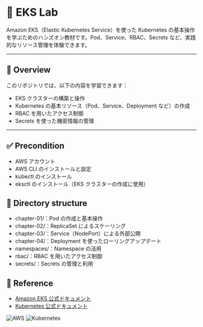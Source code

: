 # 🚀 EKS Lab

Amazon EKS（Elastic Kubernetes Service）を使った Kubernetes の基本操作を学ぶためのハンズオン教材です。Pod、Service、RBAC、Secrets など、実践的なリソース管理を体験できます。

---

## 📝 Overview

このリポジトリでは、以下の内容を学習できます：

- EKS クラスターの構築と操作
- Kubernetes の基本リソース（Pod、Service、Deployment など）の作成
- RBAC を用いたアクセス制御
- Secrets を使った機密情報の管理

---

## ✅ Precondition

- AWS アカウント
- AWS CLI のインストールと設定
- kubectl のインストール
- eksctl のインストール（EKS クラスターの作成に使用）

## 📁 Directory structure
- chapter-01/：Pod の作成と基本操作
- chapter-02/：ReplicaSet によるスケーリング
- chapter-03/：Service（NodePort）による外部公開
- chapter-04/：Deployment を使ったローリングアップデート
- namespaces/：Namespace の活用
- rbac/：RBAC を用いたアクセス制御
- secrets/：Secrets の管理と利用

## 🔗 Reference
- [Amazon EKS 公式ドキュメント](https://docs.aws.amazon.com/eks/latest/userguide/what-is-eks.html)
- [Kubernetes 公式ドキュメント](https://kubernetes.io/ja/docs/home/)

![AWS](https://img.shields.io/badge/AWS-EKS-orange)
![Kubernetes](https://img.shields.io/badge/Kubernetes-1.29-blue)
